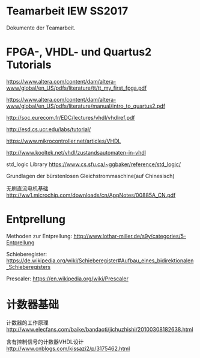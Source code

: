# Teamarbeit IEW SS2017
Dokumente der Teamarbeit.

# FPGA-, VHDL- und Quartus2 Tutorials
https://www.altera.com/content/dam/altera-www/global/en_US/pdfs/literature/tt/tt_my_first_fpga.pdf

https://www.altera.com/content/dam/altera-www/global/en_US/pdfs/literature/manual/intro_to_quartus2.pdf

http://soc.eurecom.fr/EDC/lectures/vhdl/vhdlref.pdf

http://esd.cs.ucr.edu/labs/tutorial/

https://www.mikrocontroller.net/articles/VHDL

http://www.kooltek.net/vhdl/zustandsautomaten-in-vhdl

std_logic Library
https://www.cs.sfu.ca/~ggbaker/reference/std_logic/

Grundlagen der bürstenlosen Gleichstrommaschine(auf Chinesisch)

无刷直流电机基础 http://ww1.microchip.com/downloads/cn/AppNotes/00885A_CN.pdf

# Entprellung
Methoden zur Entprellung:
http://www.lothar-miller.de/s9y/categories/5-Entprellung

Schieberegister:
https://de.wikipedia.org/wiki/Schieberegister#Aufbau_eines_bidirektionalen_Schieberegisters

Prescaler:
https://en.wikipedia.org/wiki/Prescaler

# 计数器基础

计数器的工作原理 http://www.elecfans.com/baike/bandaoti/jichuzhishi/20100308182638.html

含有控制信号的计数器VHDL设计 http://www.cnblogs.com/kissazi2/p/3175462.html
